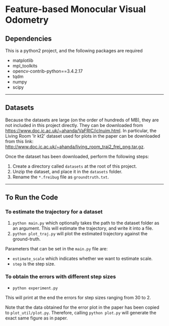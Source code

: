 # Feature-based Monocular Visual Odometry

## Dependencies

This is a python2 project, and the following packages are required

* matplotlib
* mpl_toolkits
* opencv-contrib-python==3.4.2.17
* tqdm
* numpy
* scipy

----------------------------------

## Datasets

Because the datasets are large (on the order of hundreds of MB), they are not included in this project directly. They can be downloaded from https://www.doc.ic.ac.uk/~ahanda/VaFRIC/iclnuim.html. In particular, the Living Room 'lr kt2' dataset used for plots in the paper can be downloaded from this link: http://www.doc.ic.ac.uk/~ahanda/living_room_traj2_frei_png.tar.gz.

Once the dataset has been downloaded, perform the following steps:

1. Create a directory called `datasets` at the root of this project.
2. Unzip the dataset, and place it in the `datasets` folder.
3. Rename the `*.freibug` file as `groundtruth.txt`.

----------------------------------

## To Run the Code

### To estimate the trajectory for a dataset

1. `python main.py` which optionally takes the path to the dataset folder as an argument. This will estimate the trajectory, and write it into a file.
2. `python plot_traj.py` will plot the estimated trajectory against the ground-truth.

Parameters that can be set in the `main.py` file are:

* `estimate_scale` which indicates whether we want to estimate scale.
* `step` is the step size.

### To obtain the errors with different step sizes

* `python experiment.py`

This will print at the end the errors for step sizes ranging from 30 to 2.

Note that the data obtained for the error plot in the paper has been copied to `plot_util/plot.py`. Therefore, calling `python plot.py` will generate the exact same figure as in paper.
